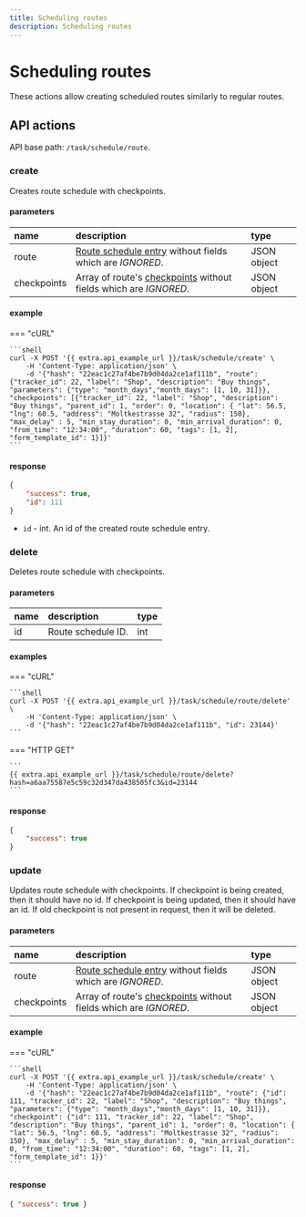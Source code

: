 ```yaml
---
title: Scheduling routes
description: Scheduling routes
---
```


# Scheduling routes

These actions allow creating scheduled routes similarly to regular routes.

## API actions

API base path: `/task/schedule/route`.

### create

Creates route schedule with checkpoints.

#### parameters

| name | description | type | 
| :--- | :--- | :--- |
| route | [Route schedule entry](./index.md#route-schedule-entry) without fields which are *IGNORED*. | JSON object |
| checkpoints | Array of route's [checkpoints](./index.md#checkpoint-schedule-entry) without fields which are *IGNORED*. | JSON object |

#### example

=== "cURL"

    ```shell
    curl -X POST '{{ extra.api_example_url }}/task/schedule/create' \
        -H 'Content-Type: application/json' \ 
        -d '{"hash": "22eac1c27af4be7b9d04da2ce1af111b", "route": {"tracker_id": 22, "label": "Shop", "description": "Buy things", "parameters": {"type": "month_days","month_days": [1, 10, 31]}}, "checkpoints": [{"tracker_id": 22, "label": "Shop", "description": "Buy things", "parent_id": 1, "order": 0, "location": { "lat": 56.5, "lng": 60.5, "address": "Moltkestrasse 32", "radius": 150}, "max_delay" : 5, "min_stay_duration": 0, "min_arrival_duration": 0, "from_time": "12:34:00", "duration": 60, "tags": [1, 2], "form_template_id": 1}]}'
    ```

#### response
```json
{
    "success": true,
    "id": 111
}
```

* `id` - int. An id of the created route schedule entry.

### delete

Deletes route schedule with checkpoints.

#### parameters

| name | description | type | 
| :--- | :--- | :--- |
| id | Route schedule ID. | int |

#### examples

=== "cURL"

    ```shell
    curl -X POST '{{ extra.api_example_url }}/task/schedule/route/delete' \
        -H 'Content-Type: application/json' \ 
        -d '{"hash": "22eac1c27af4be7b9d04da2ce1af111b", "id": 23144}'
    ```

=== "HTTP GET"

    ```
    {{ extra.api_example_url }}/task/schedule/route/delete?hash=a6aa75587e5c59c32d347da438505fc3&id=23144
    ```

#### response
```json
{
    "success": true
}
```

### update

Updates route schedule with checkpoints. If checkpoint is being created, then it should have no id.
If checkpoint is being updated, then it should have an id. If old checkpoint is not present in request, then it
 will be deleted.

#### parameters

| name | description | type | 
| :--- | :--- | :--- |
| route | [Route schedule entry](./index.md#route-schedule-entry) without fields which are *IGNORED*. | JSON object |
| checkpoints | Array of route's [checkpoints](./index.md#checkpoint-schedule-entry) without fields which are *IGNORED*. | JSON object |

#### example

=== "cURL"

    ```shell
    curl -X POST '{{ extra.api_example_url }}/task/schedule/create' \
        -H 'Content-Type: application/json' \ 
        -d '{"hash": "22eac1c27af4be7b9d04da2ce1af111b", "route": {"id": 111, "tracker_id": 22, "label": "Shop", "description": "Buy things", "parameters": {"type": "month_days","month_days": [1, 10, 31]}}, "checkpoint": {"id": 111, "tracker_id": 22, "label": "Shop", "description": "Buy things", "parent_id": 1, "order": 0, "location": { "lat": 56.5, "lng": 60.5, "address": "Moltkestrasse 32", "radius": 150}, "max_delay" : 5, "min_stay_duration": 0, "min_arrival_duration": 0, "from_time": "12:34:00", "duration": 60, "tags": [1, 2], "form_template_id": 1}}'
    ```

#### response

```json
{ "success": true }
```
